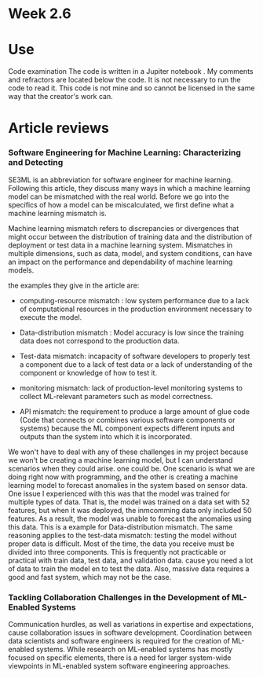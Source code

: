 # Week 2.6

# Use
Code examination 
The code is written in a Jupiter notebook .
My comments and refractors are located below the code.
It is not necessary to run the code to read it. 
This code is not mine and so cannot be licensed in the same way that the creator's work can.



# Article reviews

### Software Engineering for Machine Learning: Characterizing and Detecting

SE3ML is an abbreviation for software engineer for machine learning. Following this article, they discuss many ways in which a machine learning model can be mismatched with the real world.
Before we go into the specifics of how a model can be miscalculated, we first define what a machine learning mismatch is. 

Machine learning mismatch refers to discrepancies or divergences that might occur between the distribution of training data and the distribution of deployment or test data in a machine learning system. 
Mismatches in multiple dimensions, such as data, model, and system conditions, can have an impact on the performance and dependability of machine learning models.

the examples they give in the article are:

- computing-resource mismatch : low system performance due to a lack of computational resources in the production environment necessary to execute the model.

- Data-distribution mismatch : Model accuracy is low since the training data does not correspond to the production data.

- Test-data mismatch: incapacity of software developers to properly test a component due to a lack of test data or a lack of understanding of the component or knowledge of how to test it.

- monitoring mismatch: lack of production-level monitoring systems to collect ML-relevant parameters such as model correctness.

- API mismatch: the requirement to produce a large amount of glue code (Code that connects or combines various software components or systems) because the ML component expects different inputs and outputs than the system into which it is incorporated.

We won't have to deal with any of these challenges in my project because we won't be creating a machine learning model, but I can understand scenarios when they could arise.
one could be. One scenario is what we are doing right now with programming, and the other is creating a machine learning model to forecast anomalies in the system based on sensor data. 
One issue I experienced with this was that the model was trained for multiple types of data. That is, the model was trained on a data set with 52 features, but when it was deployed, the inmcomming data only included 50 features. 
As a result, the model was unable to forecast the anomalies using this data. This is a example for Data-distribution mismatch. 
The same reasoning applies to the test-data mismatch: 
testing the model without proper data is difficult. Most of the time, the data you receive must be divided into three components. This is frequently not practicable or practical with train data, test data, and validation data.
cause you need a lot of data to train the model en to test the data. Also, massive data requires a good and fast system, which may not be the case.



### Tackling Collaboration Challenges in the Development of ML-Enabled Systems

Communication hurdles, as well as variations in expertise and expectations, cause collaboration issues in software development.
Coordination between data scientists and software engineers is required for the creation of ML-enabled systems. 
While research on ML-enabled systems has mostly focused on specific elements, there is a need for larger system-wide viewpoints in ML-enabled system software engineering approaches.




